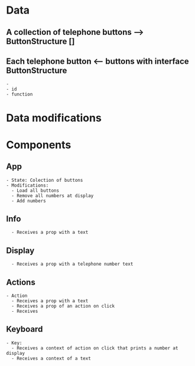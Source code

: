 # Data

## A collection of telephone buttons --> ButtonStructure []

## Each telephone button <-- buttons with interface ButtonStructure

    -
    - id
    - function

# Data modifications

##

# Components

## App

    - State: Colection of buttons
    - Modifications:
      - Load all buttons
      - Remove all numbers at display
      - Add numbers

## Info

      - Receives a prop with a text

## Display

      - Receives a prop with a telephone number text

## Actions

    - Action
      - Receives a prop with a text
      - Receives a prop of an action on click
      - Receives

## Keyboard

    - Key:
      - Receives a context of action on click that prints a number at display
      - Receives a context of a text

